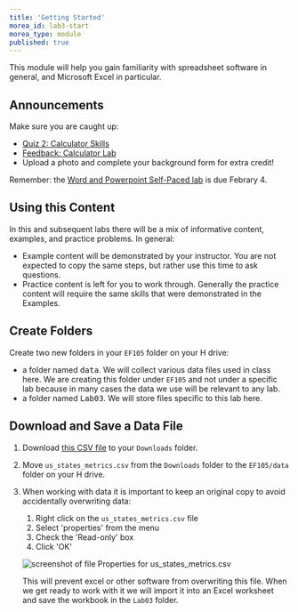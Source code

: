 ```yaml
---
title: 'Getting Started'
morea_id: lab3-start
morea_type: module
published: true
---
```

This module will help you gain familiarity with spreadsheet software in general, and Microsoft Excel in particular.

## Announcements

Make sure you are caught up:

- [Quiz 2: Calculator Skills](/ef105/sys.php?f=assess/main&name=quiz02)
- [Feedback: Calculator Lab](/ef105/feedback/calculators.php)
- Upload a photo and complete your background form for extra credit!

Remember: the [Word and Powerpoint Self-Paced lab](/ef105-2020-01/modules/Word-and-Powerpoint/) is due Febrary 4.

<!-- :break section -->
## Using this Content

In this and subsequent labs there will be a mix of informative
content, examples, and practice problems. In general:

- Example content will be demonstrated by your instructor. You are not
  expected to copy the same steps, but rather use this time to ask
  questions.
- Practice content is left for you to work through. Generally the
  practice content will require the same skills that were demonstrated
  in the Examples.

<!-- :break section -->
## Create Folders

Create two new folders in your `EF105` folder on your H drive:
- a folder named <kbd>data</kbd>. We will collect various data files
  used in class here. We are creating this folder under `EF105` and
  not under a specific lab because in many cases the data we use will
  be relevant to any lab.
- a folder named <kbd>Lab03</kbd>. We will store files specific to this lab here.

<!-- :break section -->
## Download and Save a Data File

1. Download [this CSV file](us_states_metrics.csv) to your `Downloads`
   folder.
2. Move `us_states_metrics.csv` from the `Downloads` folder to the
   `EF105/data` folder on your H drive.
3. When working with data it is important to keep an original copy to avoid accidentally overwriting data:
   1. Right click on the `us_states_metrics.csv` file
   2. Select 'properties' from the menu
   3. Check the 'Read-only' box
   4. Click 'OK'
   
   ![screenshot of file Properties for us_states_metrics.csv](pix/data_file_properties_read-only.png)
   
   This will prevent excel or other software from overwriting this file. When we get ready to work with it we will import it into an Excel worksheet and save the workbook in the `Lab03` folder.
